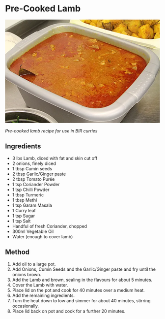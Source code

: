 # Pre-Cooked Lamb

![Pre-Cooked Lamb](resources/pre-cooked-lamb.png)

*Pre-cooked lamb recipe for use in BIR curries*

## Ingredients
- 3 lbs Lamb, diced with fat and skin cut off
- 2 onions, finely diced
- 1 tbsp Cumin seeds
- 2 tbsp Garlic/Ginger paste
- 2 tbsp Tomato Purée 
- 1 tsp Coriander Powder
- 1 tsp Chilli Powder
- 1 tbsp Turmeric
- 1 tbsp Methi
- 1 tsp Garam Masala
- 1 Curry leaf
- 1 tsp Sugar
- 1 tsp Salt
- Handful of fresh Coriander, chopped
- 300ml Vegetable Oil
- Water (enough to cover lamb)

## Method
1. Add oil to a large pot.
1. Add Onions, Cumin Seeds and the Garlic/Ginger paste and fry until the onions brown.
1. Add the Lamb and brown, sealing in the flavours for about 5 minutes.
1. Cover the Lamb with water.
1. Place lid on the pot and cook for 40 minutes over a medium heat.
1. Add the remaining ingredients.
1. Turn the heat down to low and simmer for about 40 minutes, stirring occasionally.
1. Place lid back on pot and cook for a further 20 minutes.
